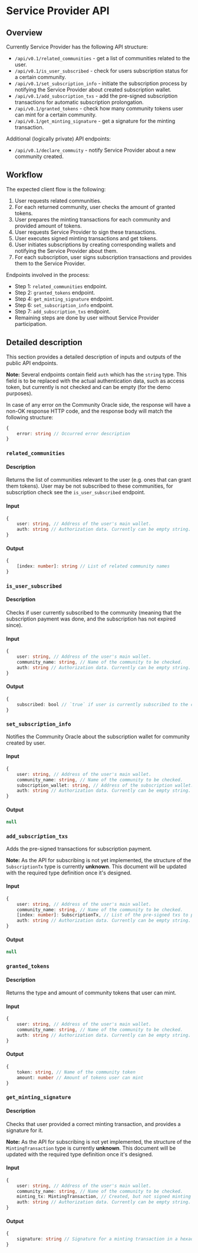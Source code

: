 # Service Provider API

## Overview

Currently Service Provider has the following API structure:

- `/api/v0.1/related_communities` - get a list of communities related to the user.
- `/api/v0.1/is_user_subscribed` - check for users subscription status for a certain community.
- `/api/v0.1/set_subscription_info` - initiate the subscription process by notifying the Service Provider about created subscription wallet.
- `/api/v0.1/add_subscription_txs` - add the pre-signed subscription transactions for automatic subscription prolongation.
- `/api/v0.1/granted_tokens` - check how many community tokens user can mint for a certain community.
- `/api/v0.1/get_minting_signature` - get a signature for the minting transaction.

Additional (logically private) API endpoints:

- `/api/v0.1/declare_commuity` - notify Service Provider about a new community created.

## Workflow

The expected client flow is the following:

1. User requests related communities.
2. For each returned community, user checks the amount of granted tokens.
3. User prepares the minting transactions for each community and provided amount of tokens.
4. User requests Service Provider to sign these transactions.
5. User executes signed minting transactions and get tokens.
6. User initiates subscriptions by creating corresponding wallets and notifying the Service Provider about them.
7. For each subscription, user signs subscription transactions and provides them to the Service Provider.

Endpoints involved in the process:
- Step 1: `related_communities` endpoint.
- Step 2: `granted_tokens` endpoint.
- Step 4: `get_minting_signature` endpoint.
- Step 6: `set_subscription_info` endpoint.
- Step 7: `add_subscription_txs` endpoint.
- Remaining steps are done by user without Service Provider participation.

## Detailed description

This section provides a detailed description of inputs and outputs of the public API endpoints.

**Note:** Several endpoints contain field `auth` which has the `string` type. This field is to be replaced with the
actual authentication data, such as access token, but currently is not checked and can be empty (for the demo purposes).

In case of any error on the Community Oracle side, the response will have a non-OK response HTTP code, and the response
body will match the following structure:

```typescript
{
    error: string // Occurred error description
}
```

### `related_communities`

#### Description

Returns the list of communities relevant to the user (e.g. ones that can grant them tokens). User may be not subscribed to these
communities, for subscription check see the `is_user_subscribed` endpoint.

#### Input

```typescript
{
    user: string, // Address of the user's main wallet.
    auth: string // Authorization data. Currently can be empty string.
}
```

#### Output

```typescript
{
    [index: number]: string // List of related community names
}
```

### `is_user_subscribed`

#### Description

Checks if user currently subscribed to the community (meaning that the subscription payment was done, and the subscription has not expired since).

#### Input

```typescript
{
    user: string, // Address of the user's main wallet.
    community_name: string, // Name of the community to be checked.
    auth: string // Authorization data. Currently can be empty string.
}
```

#### Output

```typescript
{
    subscribed: bool // `true` if user is currently subscribed to the community, and `false` otherwise.
}
```

### `set_subscription_info`

Notifies the Community Oracle about the subscription wallet for community created by user.

#### Input

```typescript
{
    user: string, // Address of the user's main wallet.
    community_name: string, // Name of the community to be checked.
    subscription_wallet: string, // Address of the subscription wallet.
    auth: string // Authorization data. Currently can be empty string.
}
```

#### Output

```typescript
null
```

### `add_subscription_txs`

Adds the pre-signed transactions for subscription payment.

**Note:** As the API for subscribing is not yet implemented, the structure of the `SubscriptionTx` type is currently **unknown**.
This document will be updated with the required type definition once it's designed.

#### Input

```typescript
{
    user: string, // Address of the user's main wallet.
    community_name: string, // Name of the community to be checked.
    [index: number]: SubscriptionTx, // List of the pre-signed txs to pay for subscription.
    auth: string // Authorization data. Currently can be empty string.
}
```

#### Output

```typescript
null
```

### `granted_tokens`

#### Description

Returns the type and amount of community tokens that user can mint.

#### Input

```typescript
{
    user: string, // Address of the user's main wallet.
    community_name: string, // Name of the community to be checked.
    auth: string // Authorization data. Currently can be empty string.
}
```

#### Output

```typescript
{
    token: string, // Name of the community token
    amount: number // Amount of tokens user can mint
}
```


### `get_minting_signature`

#### Description

Checks that user provided a correct minting transaction, and provides a signature for it.

**Note:** As the API for subscribing is not yet implemented, the structure of the `MintingTransaction` type is currently **unknown**.
This document will be updated with the required type definition once it's designed.

#### Input

```typescript
{
    user: string, // Address of the user's main wallet.
    community_name: string, // Name of the community to be checked.
    minting_tx: MintingTransaction, // Created, but not signed minting transaction.
    auth: string // Authorization data. Currently can be empty string.
}
```

#### Output

```typescript
{
    signature: string // Signature for a minting transaction in a hexadecimal form.
}
```

